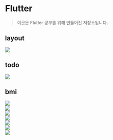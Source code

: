# Flutter
> 이곳은 Flutter 공부를 위해 만들어진 저장소입니다.

## layout
![](https://raw.githubusercontent.com/github-denver/images/master/flutter/images/layout/001.png)<br>

## todo
![](https://raw.githubusercontent.com/github-denver/images/master/flutter/images/todo/local/001.png)

## bmi
![](https://raw.githubusercontent.com/github-denver/images/master/flutter/images/bmi/001.png)<br>
![](https://raw.githubusercontent.com/github-denver/images/master/flutter/images/bmi/002.png)<br>
![](https://raw.githubusercontent.com/github-denver/images/master/flutter/images/bmi/003.png)<br>
![](https://raw.githubusercontent.com/github-denver/images/master/flutter/images/bmi/004.png)<br>
![](https://raw.githubusercontent.com/github-denver/images/master/flutter/images/bmi/005.png)<br>
![](https://raw.githubusercontent.com/github-denver/images/master/flutter/images/bmi/006.png)<br>
![](https://raw.githubusercontent.com/github-denver/images/master/flutter/images/bmi/007.png)
